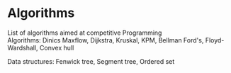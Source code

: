 # Algorithms
List of algorithms aimed at competitive Programming  
Algorithms:
Dinics Maxflow, Dijkstra, Kruskal, KPM, Bellman Ford's, Floyd-Wardshall, Convex hull

Data structures: Fenwick tree, Segment tree, Ordered set
